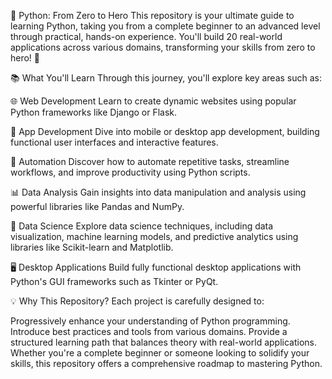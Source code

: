 🚀 Python: From Zero to Hero
This repository is your ultimate guide to learning Python, taking you from a complete beginner to an advanced level through practical, hands-on experience. You'll build 20 real-world applications across various domains, transforming your skills from zero to hero! 🌟

📚 What You'll Learn
Through this journey, you'll explore key areas such as:

🌐 Web Development
Learn to create dynamic websites using popular Python frameworks like Django or Flask.

📱 App Development
Dive into mobile or desktop app development, building functional user interfaces and interactive features.

🤖 Automation
Discover how to automate repetitive tasks, streamline workflows, and improve productivity using Python scripts.

📊 Data Analysis
Gain insights into data manipulation and analysis using powerful libraries like Pandas and NumPy.

🧠 Data Science
Explore data science techniques, including data visualization, machine learning models, and predictive analytics using libraries like Scikit-learn and Matplotlib.

🖥️ Desktop Applications
Build fully functional desktop applications with Python's GUI frameworks such as Tkinter or PyQt.

💡 Why This Repository?
Each project is carefully designed to:

Progressively enhance your understanding of Python programming.
Introduce best practices and tools from various domains.
Provide a structured learning path that balances theory with real-world applications.
Whether you're a complete beginner or someone looking to solidify your skills, this repository offers a comprehensive roadmap to mastering Python.
